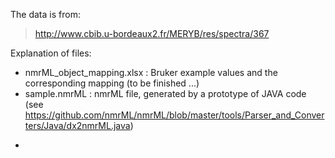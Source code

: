 The data is from:

> http://www.cbib.u-bordeaux2.fr/MERYB/res/spectra/367 

Explanation of files:
* nmrML_object_mapping.xlsx : Bruker example values and the corresponding mapping (to be finished ...)
* sample.nmrML : nmrML file, generated by a prototype of JAVA code (see https://github.com/nmrML/nmrML/blob/master/tools/Parser_and_Converters/Java/dx2nmrML.java) 
- 
